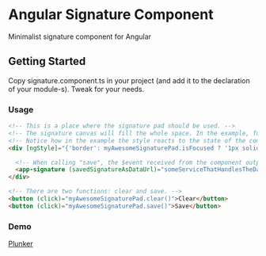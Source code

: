 # Angular Signature Component

Minimalist signature component for Angular

## Getting Started

Copy signature.component.ts in your project (and add it to the declaration of your module-s).
Tweak for your needs.

### Usage
```html
<!-- This is a place where the signature pad should be used. -->
<!-- The signature canvas will fill the whole space. In the example, full width and a height of 100px. -->
<!-- Notice how in the example the style reacts to the state of the component. -->
<div [ngStyle]="{'border': myAwesomeSignaturePad.isFocused ? '1px solid gray' : '1px solid transparent'}" style="width: 100%; height: 100px;">

  <!-- When calling "save", the $event received from the component output is your image as a default data URL as PNG -->
  <app-signature (savedSignatureAsDataUrl)="someServiceThatHandlesTheData($event)" #myAwesomeSignaturePad></app-signature>
</div>

<!-- There are two functions: clear and save. -->
<button (click)="myAwesomeSignaturePad.clear()">Clear</button>
<button (click)="myAwesomeSignaturePad.save()">Save</button>
```
### Demo
[Plunker](https://embed.plnkr.co/nwzcyGl4ZwduvrptIoKx/)
